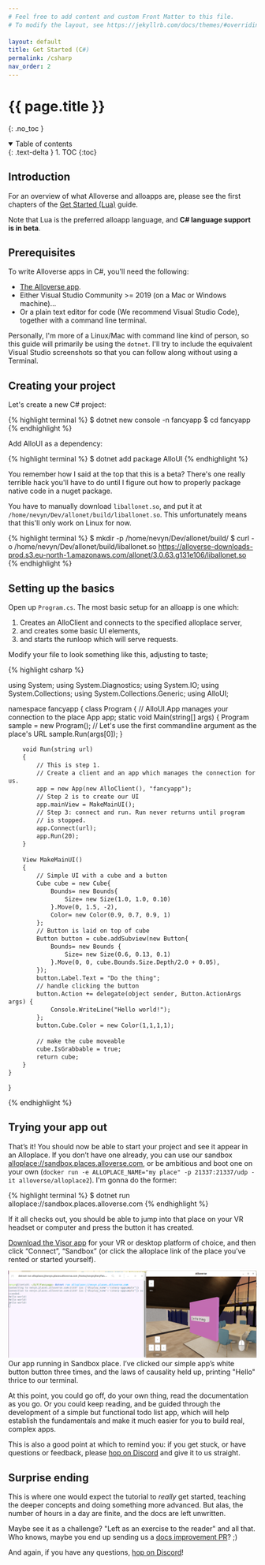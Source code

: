 ```yaml
---
# Feel free to add content and custom Front Matter to this file.
# To modify the layout, see https://jekyllrb.com/docs/themes/#overriding-theme-defaults

layout: default
title: Get Started (C#)
permalink: /csharp
nav_order: 2
---
```


# {{ page.title }}
{: .no_toc }

<details open markdown="block">
  <summary>
    Table of contents
  </summary>
  {: .text-delta }
1. TOC
{:toc}
</details>

## Introduction

For an overview of what Alloverse and alloapps are, please see the
first chapters of the [Get Started (Lua)](/) guide. 

Note that Lua is the preferred alloapp language, and 
**C# language support is in beta**.

## Prerequisites

To write Alloverse apps in C#, you'll need the following:

* [The Alloverse app](https://www.alloverse.com/download/).
* Either Visual Studio Community >= 2019 (on a Mac or Windows machine)...
* Or a plain text editor for code (We recommend Visual Studio Code), together with a command line terminal.

Personally, I'm more of a Linux/Mac with command line kind of person,
so this guide will primarily be using the `dotnet`. I'll try to include
the equivalent Visual Studio screenshots so that you can follow along
without using a Terminal.

## Creating your project

Let's create a new C# project:

{% highlight terminal %}
$ dotnet new console -n fancyapp
$ cd fancyapp
{% endhighlight %}

Add AlloUI as a dependency:

{% highlight terminal %}
$ dotnet add package AlloUI
{% endhighlight %}

You remember how I said at the top that this is a beta? There's
one really terrible hack you'll have to do until I figure out how
to properly package native code in a nuget package.

You have to manually download `liballonet.so`, and put it at
`/home/nevyn/Dev/allonet/build/liballonet.so`. This unfortunately
means that this'll only work on Linux for now.

{% highlight terminal %}
$ mkdir -p /home/nevyn/Dev/allonet/build/
$ curl -o /home/nevyn/Dev/allonet/build/liballonet.so https://alloverse-downloads-prod.s3.eu-north-1.amazonaws.com/allonet/3.0.63.g131e106/liballonet.so
{% endhighlight %}

## Setting up the basics

Open up `Program.cs`. The most basic setup for an alloapp is one which:

1. Creates an AlloClient and connects to the specified alloplace server,
2. and creates some basic UI elements,
3. and starts the runloop which will serve requests.

Modify your file to look something like this, adjusting to taste;

{% highlight csharp %}

using System;
using System.Diagnostics;
using System.IO;
using System.Collections;
using System.Collections.Generic;
using AlloUI;

namespace fancyapp {
    class Program
    {
        // AlloUI.App manages your connection to the place
        App app;
        static void Main(string[] args)
        {
            Program sample = new Program();
            // Let's use the first commandline argument as the place's URL
            sample.Run(args[0]);
        }

        void Run(string url)
        {
            // This is step 1.
            // Create a client and an app which manages the connection for us.
            app = new App(new AlloClient(), "fancyapp");
            // Step 2 is to create our UI
            app.mainView = MakeMainUI();
            // Step 3: connect and run. Run never returns until program
            // is stopped.
            app.Connect(url);
            app.Run(20);
        }

        View MakeMainUI()
        {
            // Simple UI with a cube and a button
            Cube cube = new Cube{
                Bounds= new Bounds{
                    Size= new Size(1.0, 1.0, 0.10)
                }.Move(0, 1.5, -2),
                Color= new Color(0.9, 0.7, 0.9, 1)
            };
            // Button is laid on top of cube
            Button button = cube.addSubview(new Button{
                Bounds= new Bounds {
                    Size= new Size(0.6, 0.13, 0.1)
                }.Move(0, 0, cube.Bounds.Size.Depth/2.0 + 0.05),
            });
            button.Label.Text = "Do the thing";
            // handle clicking the button
            button.Action += delegate(object sender, Button.ActionArgs args) {
                Console.WriteLine("Hello world!");
            };
            button.Cube.Color = new Color(1,1,1,1);

            // make the cube moveable
            cube.IsGrabbable = true;
            return cube;
        }
    }
}

{% endhighlight %}

## Trying your app out

That’s it! You should now be able to start your project and see it appear in an Alloplace. If you don’t have one already, you can <!--get or rent a Place at [places.alloverse.com](places.alloverse.com/),--> use our sandbox [alloplace://sandbox.places.alloverse.com](alloplace://sandbox.places.alloverse.com/), or be ambitious and boot one on your own (`docker run -e ALLOPLACE_NAME="my place" -p 21337:21337/udp -it alloverse/alloplace2`). I'm gonna do the former:

{% highlight terminal %}
$ dotnet run alloplace://sandbox.places.alloverse.com
{% endhighlight %}

If it all checks out, you should be able to jump into that place on your VR headset or computer and press the button it has created.

[Download the Visor app](https://alloverse.com/download/) for your VR or desktop platform of choice, and then click “Connect”, “Sandbox” (or click the alloplace link of the place you’ve rented or started yourself).

![On the left, the UI of our app shown as a white rectangle with an orange button. On the left, a terminal showing the assist run command that instantiates the app; and the word Hello printed thrice.](/assets/images/hello-world-csharp.png "Hello world running inside Alloverse")
Our app running in Sandbox place. I’ve clicked our simple app’s white button button three times, and the laws of causality held up, printing "Hello" thrice to our terminal.

At this point, you could go off, do your own thing, read the documentation as you go. Or you could keep reading, and be guided through the development of a simple but functional todo list app, which will help establish the fundamentals and make it much easier for you to build real, complex apps.

This is also a good point at which to remind you: if you get stuck, or have questions or feedback, please [hop on Discord](https://discord.gg/KhdMU6P6Uw) and give it to us straight.

## Surprise ending

This is where one would expect the tutorial to _really_ get started, 
teaching the deeper concepts and doing something more advanced. But alas,
the number of hours in a day are finite, and the docs are left unwritten.

Maybe see it as a challenge? "Left as an exercise to the reader" and all that.
Who knows, maybe you end up sending us a 
[docs improvement PR](https://github.com/alloverse/alloverse.github.io/compare)?
;)

And again, if you have any questions, [hop on Discord](https://discord.gg/KhdMU6P6Uw)!
